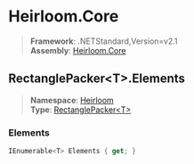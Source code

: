 # Heirloom.Core

> **Framework**: .NETStandard,Version=v2.1  
> **Assembly**: [Heirloom.Core][0]  

## RectanglePacker\<T>.Elements

> **Namespace**: [Heirloom][0]  
> **Type**: [RectanglePacker\<T>][1]  

### Elements

```cs
IEnumerable<T> Elements { get; }
```

[0]: ../Heirloom.Core.md
[1]: Heirloom.RectanglePacker[T].md
